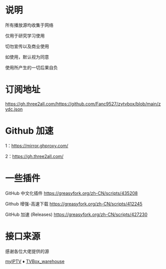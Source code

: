 # 说明
所有播放源均收集于网络

仅用于研究学习使用

切勿宣传以及商业使用

如使用，默认视为同意

使用所产生的一切后果自负
# 订阅地址
https://gh.three2all.com/https://github.com/Fanc9527/zytvbox/blob/main/zydc.json
# Github 加速
1：https://mirror.ghproxy.com/

2：https://gh.three2all.com/

# 一些插件

GitHub 中文化插件 
https://greasyfork.org/zh-CN/scripts/435208

Github 增强-高速下载
https://greasyfork.org/zh-CN/scripts/412245

GitHub 加速 (Releases)
https://greasyfork.org/zh-CN/scripts/427230

# 接口来源

感谢各位大佬提供的源

 [myIPTV](https://github.com/suxuang/myIPTV)
 ♦
 ​[​TVBox_warehouse](https://github.com/PizazzGY/TVBox_warehouse)​
